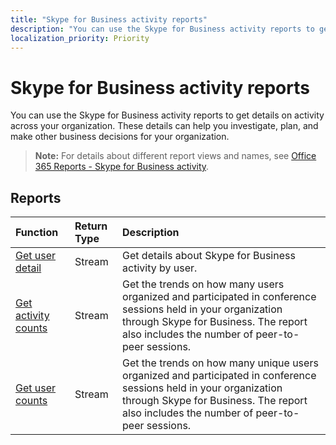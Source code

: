 ```yaml
---
title: "Skype for Business activity reports"
description: "You can use the Skype for Business activity reports to get details on activity across your organization. These details can help you investigate, plan, and make other business decisions for your organization."
localization_priority: Priority
---
```


# Skype for Business activity reports

You can use the Skype for Business activity reports to get details on activity across your organization. These details can help you investigate, plan, and make other business decisions for your organization.

> **Note:** For details about different report views and names, see [Office 365 Reports - Skype for Business activity](https://support.office.com/client/Skype-for-Business-Online-activity-8cbe2eb2-1194-4fd7-b1ee-9f9287c82424).

## Reports

| Function                                 | Return Type | Description                              |
| :--------------------------------------- | :---------- | :--------------------------------------- |
| [Get user detail](../api/reportroot-getskypeforbusinessactivityuserdetail.md) | Stream      | Get details about Skype for Business activity by user. |
| [Get activity counts](../api/reportroot-getskypeforbusinessactivitycounts.md) | Stream      | Get the trends on how many users organized and participated in conference sessions held in your organization through Skype for Business. The report also includes the number of peer-to-peer sessions. |
| [Get user counts](../api/reportroot-getskypeforbusinessactivityusercounts.md) | Stream      | Get the trends on how many unique users organized and participated in conference sessions held in your organization through Skype for Business. The report also includes the number of peer-to-peer sessions. |
